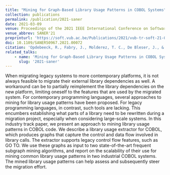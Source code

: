 ```yaml
---
title: "Mining for Graph-Based Library Usage Patterns in COBOL Systems"
collection: publications
permalink: /publication/2021-saner
date: 2021-03-09
venue: Proceedings of the 2021 IEEE International Conference on Software Analysis, Evolution and Reengineering (SANER'21)
venue_abbrev: SANER'21
preprinturl: 'https://soft.vub.ac.be/Publications/2021/vub-tr-soft-21-01.pdf'
doi: 10.1109/SANER50967.2021.00072
citation: 'Opdebeeck, R., Fabry, J., Molderez, T. C., De Bleser, J., & De Roover, C. (2021). <i>Mining for Graph-Based Library Usage Patterns in COBOL Systems.</i> In Proceedings of the 2021 IEEE International Conference on Software Analysis, Evolution and Reengineering (pp. 595-599). IEEE.'
related_talks:
    - name: 'Mining for Graph-Based Library Usage Patterns in COBOL Systems'
      slug: '2021-saner'
---
```

When migrating legacy systems to more contemporary platforms, it is not always feasible to migrate their external library dependencies as well. A workaround can be to partially reimplement the library dependencies on the new platform, limiting oneself to the features that are used by the migrated system. For contemporary programming languages, several approaches to mining for library usage patterns have been proposed. For legacy programming languages, in contrast, such tools are lacking. This encumbers establishing what parts of a library need to be rewritten during a migration project, especially when considering large-scale systems.
In this industry track paper, we present an approach to mining library usage patterns in COBOL code. We describe a library usage extractor for COBOL, which produces graphs that capture the control and data flow involved in library calls. The extractor supports legacy control flow features, such as GO TO. We use these graphs as input to two state-of-the-art frequent subgraph mining algorithms, and report on the scalability of their use for mining common library usage patterns in two industrial COBOL systems. The mined library usage patterns can help assess and subsequently steer the migration effort.
